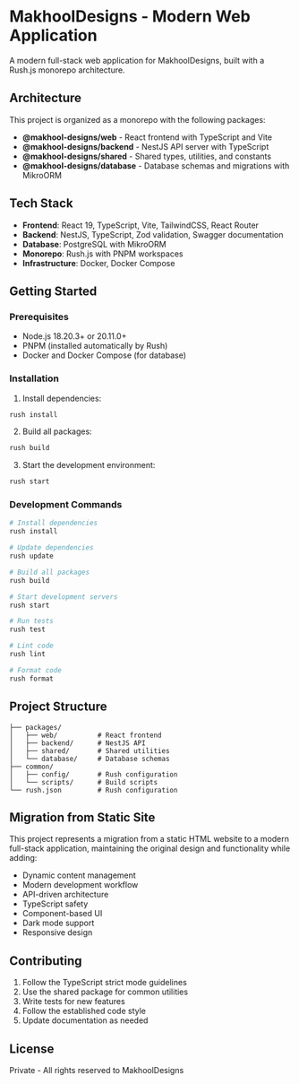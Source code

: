 # MakhoolDesigns - Modern Web Application

A modern full-stack web application for MakhoolDesigns, built with a Rush.js monorepo architecture.

## Architecture

This project is organized as a monorepo with the following packages:

- **@makhool-designs/web** - React frontend with TypeScript and Vite
- **@makhool-designs/backend** - NestJS API server with TypeScript
- **@makhool-designs/shared** - Shared types, utilities, and constants
- **@makhool-designs/database** - Database schemas and migrations with MikroORM

## Tech Stack

- **Frontend**: React 19, TypeScript, Vite, TailwindCSS, React Router
- **Backend**: NestJS, TypeScript, Zod validation, Swagger documentation
- **Database**: PostgreSQL with MikroORM
- **Monorepo**: Rush.js with PNPM workspaces
- **Infrastructure**: Docker, Docker Compose

## Getting Started

### Prerequisites

- Node.js 18.20.3+ or 20.11.0+
- PNPM (installed automatically by Rush)
- Docker and Docker Compose (for database)

### Installation

1. Install dependencies:
```bash
rush install
```

2. Build all packages:
```bash
rush build
```

3. Start the development environment:
```bash
rush start
```

### Development Commands

```bash
# Install dependencies
rush install

# Update dependencies
rush update

# Build all packages
rush build

# Start development servers
rush start

# Run tests
rush test

# Lint code
rush lint

# Format code
rush format
```

## Project Structure

```
├── packages/
│   ├── web/          # React frontend
│   ├── backend/      # NestJS API
│   ├── shared/       # Shared utilities
│   └── database/     # Database schemas
├── common/
│   ├── config/       # Rush configuration
│   └── scripts/      # Build scripts
└── rush.json         # Rush configuration
```

## Migration from Static Site

This project represents a migration from a static HTML website to a modern full-stack application, maintaining the original design and functionality while adding:

- Dynamic content management
- Modern development workflow
- API-driven architecture
- TypeScript safety
- Component-based UI
- Dark mode support
- Responsive design

## Contributing

1. Follow the TypeScript strict mode guidelines
2. Use the shared package for common utilities
3. Write tests for new features
4. Follow the established code style
5. Update documentation as needed

## License

Private - All rights reserved to MakhoolDesigns
